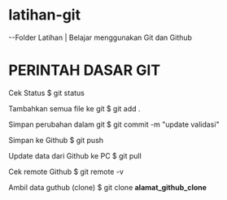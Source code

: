 # latihan-git
--Folder Latihan | Belajar menggunakan Git dan Github


# PERINTAH DASAR GIT

Cek Status
$ git status

Tambahkan semua file ke git
$ git add .

Simpan perubahan dalam git
$ git commit -m "update validasi"

Simpan ke Github
$ git push

Update data dari Github ke PC
$ git pull

Cek remote Github
$ git remote -v

Ambil data guthub (clone)
$ git clone __alamat_github_clone__
